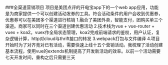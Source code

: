###全渠道营销项目
项目是美团点评的开电宝app下的一个web app应用，功能是为商家提供一个可以创建活动发券的工具。符合活动条件的用户会收到优惠券，优惠券可以在美团多个渠道进行核销
1.融合了美团外卖，智能支付，团购买单三个渠道。商家可以同时在三个渠道创建优惠活动
2.技术栈为vue + vue-router + vuex + koa2。vuex作全局状态管理，koa2完成前端请求的鉴权，用户认证，复杂逻辑计算，http对cloud与thrift接口的转发
3.webpack打包与文件编译
4.项目开始时为了对齐竞对已有活动，需要快速上线十五个营销活动。我梳理了活动创建基本流程，使用vue的extends机制提高了开发新活动的效率。以前一个活动需要七天开发时间，重构之后只需要三天



